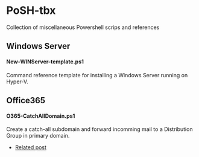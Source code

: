 # PoSH-tbx
Collection of miscellaneous Powershell scrips and references

## Windows Server
#### New-WINServer-template.ps1
Command reference template for installing a Windows Server running on Hyper-V.

## Office365
#### O365-CatchAllDomain.ps1
Create a catch-all subdomain and forward incomming mail to a Distribution Group in primary domain.
* [Related post](https://kallelilja.com/2017/07/create-a-catchall-subdomain-office365/)
